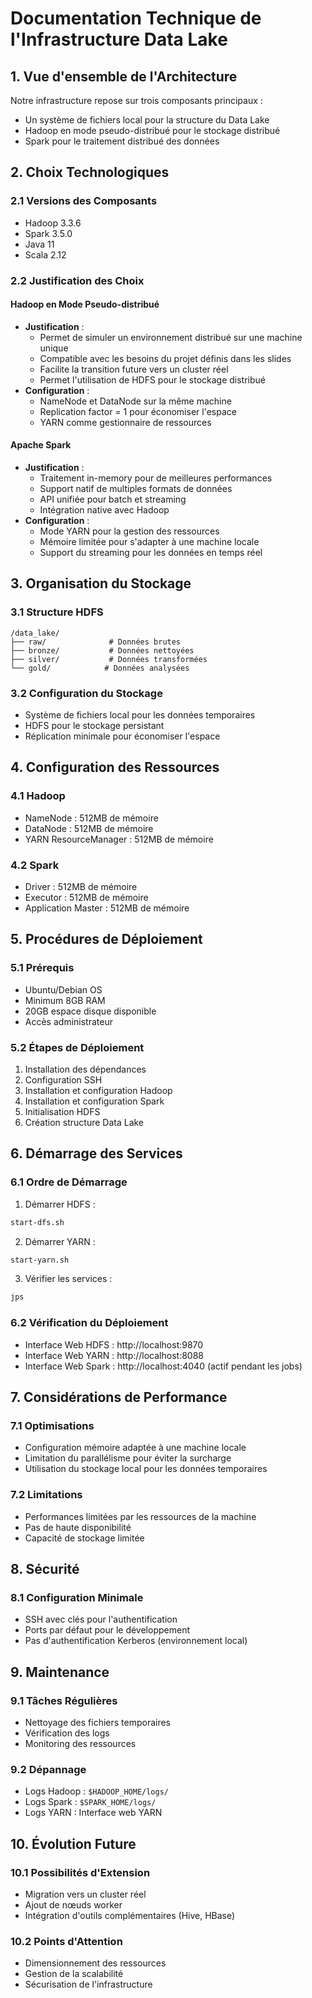 # Documentation Technique de l'Infrastructure Data Lake

## 1. Vue d'ensemble de l'Architecture

Notre infrastructure repose sur trois composants principaux :
- Un système de fichiers local pour la structure du Data Lake
- Hadoop en mode pseudo-distribué pour le stockage distribué
- Spark pour le traitement distribué des données

## 2. Choix Technologiques

### 2.1 Versions des Composants
- Hadoop 3.3.6
- Spark 3.5.0
- Java 11
- Scala 2.12

### 2.2 Justification des Choix

#### Hadoop en Mode Pseudo-distribué
- **Justification** : 
  * Permet de simuler un environnement distribué sur une machine unique
  * Compatible avec les besoins du projet définis dans les slides
  * Facilite la transition future vers un cluster réel
  * Permet l'utilisation de HDFS pour le stockage distribué
- **Configuration** :
  * NameNode et DataNode sur la même machine
  * Replication factor = 1 pour économiser l'espace
  * YARN comme gestionnaire de ressources

#### Apache Spark
- **Justification** :
  * Traitement in-memory pour de meilleures performances
  * Support natif de multiples formats de données
  * API unifiée pour batch et streaming
  * Intégration native avec Hadoop
- **Configuration** :
  * Mode YARN pour la gestion des ressources
  * Mémoire limitée pour s'adapter à une machine locale
  * Support du streaming pour les données en temps réel

## 3. Organisation du Stockage

### 3.1 Structure HDFS
```
/data_lake/
├── raw/              # Données brutes
├── bronze/           # Données nettoyées
├── silver/           # Données transformées
└── gold/            # Données analysées
```

### 3.2 Configuration du Stockage
- Système de fichiers local pour les données temporaires
- HDFS pour le stockage persistant
- Réplication minimale pour économiser l'espace

## 4. Configuration des Ressources

### 4.1 Hadoop
- NameNode : 512MB de mémoire
- DataNode : 512MB de mémoire
- YARN ResourceManager : 512MB de mémoire

### 4.2 Spark
- Driver : 512MB de mémoire
- Executor : 512MB de mémoire
- Application Master : 512MB de mémoire

## 5. Procédures de Déploiement

### 5.1 Prérequis
- Ubuntu/Debian OS
- Minimum 8GB RAM
- 20GB espace disque disponible
- Accès administrateur

### 5.2 Étapes de Déploiement
1. Installation des dépendances
2. Configuration SSH
3. Installation et configuration Hadoop
4. Installation et configuration Spark
5. Initialisation HDFS
6. Création structure Data Lake

## 6. Démarrage des Services

### 6.1 Ordre de Démarrage
1. Démarrer HDFS :
```bash
start-dfs.sh
```

2. Démarrer YARN :
```bash
start-yarn.sh
```

3. Vérifier les services :
```bash
jps
```

### 6.2 Vérification du Déploiement
- Interface Web HDFS : http://localhost:9870
- Interface Web YARN : http://localhost:8088
- Interface Web Spark : http://localhost:4040 (actif pendant les jobs)

## 7. Considérations de Performance

### 7.1 Optimisations
- Configuration mémoire adaptée à une machine locale
- Limitation du parallélisme pour éviter la surcharge
- Utilisation du stockage local pour les données temporaires

### 7.2 Limitations
- Performances limitées par les ressources de la machine
- Pas de haute disponibilité
- Capacité de stockage limitée

## 8. Sécurité

### 8.1 Configuration Minimale
- SSH avec clés pour l'authentification
- Ports par défaut pour le développement
- Pas d'authentification Kerberos (environnement local)

## 9. Maintenance

### 9.1 Tâches Régulières
- Nettoyage des fichiers temporaires
- Vérification des logs
- Monitoring des ressources

### 9.2 Dépannage
- Logs Hadoop : `$HADOOP_HOME/logs/`
- Logs Spark : `$SPARK_HOME/logs/`
- Logs YARN : Interface web YARN

## 10. Évolution Future

### 10.1 Possibilités d'Extension
- Migration vers un cluster réel
- Ajout de nœuds worker
- Intégration d'outils complémentaires (Hive, HBase)

### 10.2 Points d'Attention
- Dimensionnement des ressources
- Gestion de la scalabilité
- Sécurisation de l'infrastructure